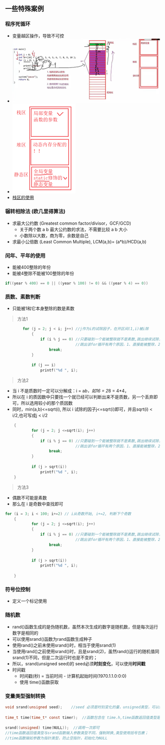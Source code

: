 ## 一些特殊案例

### 程序死循环
- 变量越区操作，导致不可控
- ![变量存储区规划1](../Storage&Variable/stack.png)
- ![变量存储区规划2](../Storage&Variable/stack0.png)
- [栈区的使用](../Storage&Variable/storage&variable.md/#栈区的使用)

### 辗转相除法 (欧几里得算法)
- 求最大公约数 (Greatest common factor/divisor，GCF/GCD)
  - 关于两个数 a b 最大公约数的求法，不需要比较 a b 大小
  - 小数除以大数，商为零，余数是自己
- 求最小公倍数 (Least Common Multiple), LCM(a,b)= (a*b)/HCD(a,b)

### 闰年、平年的使用
- 能被400整除的年份
- 能被4整除不能被100整除的年份
```C
if((year % 400) == 0 || ((year % 100) != 0) && ((year % 4) == 0))
```
### 质数、素数判断
- 只能被1和它本身整除的数是素数
> 方法1
```C
        for (j = 2; j < i; j++) //j作为i的试除因子，在开区间(1,i)被i除
			{
				if (i % j == 0) //只要碰到一个能被整除就不是素数,跳出继续试除，
                                //跳出该for循环有两个原因，1、直接能被整除，2、j>=i
					break;
			}

			if (j == i)
				printf("%d ", i);
```

> 方法2
- 当 i 不是质数时一定可以分解成：i = a*b，如16 = 2*8 = 4*4，
- 所以在 i 的质因数中只要找一个就已经可以判断出来不是质数，另一个丢弃即可，所以选用较小的那个质因数
- 同时，min(a,b)<=sqrt(i), 所以 i 试除的因子j<=sqrt(i)即可，并且sqrt(i) < i/2,也可写成j < i/2

```C
    {
			for (j = 2; j <=sqrt(i); j++)
			{
				if (i % j == 0) //只要碰到一个能被整除就不是素数,跳出继续试除，
                                //跳出该for循环有两个原因，1、直接能被整除，2、j>=i
					break;
			}

			if (j > sqrt(i))
				printf("%d ", i);
	}
```
> 方法3
- 偶数不可能是素数
- 那么在 i 是奇数中查找即可
```C
for (i = 3; i < 100; i+=2) // i从奇数开始, i+=2, 判断下个奇数
	{
			for (j = 2; j <=sqrt(i); j++)
			{
				if (i % j == 0) //只要碰到一个能被整除就不是素数,跳出继续试除，
                                //跳出该for循环有两个原因，1、直接能被整除，2、j>=i
					break;
			}

			if (j > sqrt(i))
				printf("%d ", i);
			
	}
```

### 符号位控制
- 定义一个标记使用


### 随机数
- rand()函数生成的是伪随机数，虽然本次生成的数字是随机数，但是每次运行数字是相同的
- 可以使用srand()函数为rand函数生成种子
- 使用rand()之前未使用srand()时，相当于使用srand(1)
- 当使用rand()之前使用srand()时，且是srand(2)，虽然rand()运行的随机值同srand(1)不同，但是二次运行时也是不变的；
- 所以，srand(unsigned seed)的 seed必须**时刻变化**，可以使用**时间戳**
- 时间戳
  - 时间戳(秒) = 当前时间 - 计算机起始时间(1970.1.1.0:0:0)
  - 使用 time()函数获取

### 变量类型强制转换
```C
void srand(unsigned seed);    //seed 必须是时刻变化的量，unsigned类型，可以使用时间戳代替，使用time函数获取时间戳

time_t time(time_t* const timer);  //函数包含在 time.h,time函数返回值类型是time_t，右键查看定义，time_t类型是使用typedef 重命名的long型

srand((unsigned) time(NULL));  //调用一次即可
//time函数返回值类型与srand函数输入参数类型不同，强制转换,类型使用括号包裹；
//time函数输如参数为指针类型，防止空指针，初始化为NULL
```